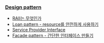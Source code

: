 ### [Design pattern](/search/label/Design%20pattern)
* [RAII는 무엇인가](/2014/01/raii.html)
* [Loan pattern - resource를 안전하게 사용하기](/2014/06/design-pattern-loan-pattern-resource.html)
* [Service Provider Interface](/2014/08/service-provider-interface.html)
* [Facade pattern - 간단한 인터페이스 만들기](/2014/12/facade-pattern.html)
